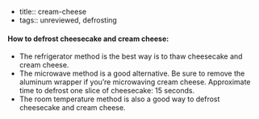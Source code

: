 - title:: cream-cheese
- tags:: unreviewed, defrosting

#### How to defrost cheesecake and cream cheese:  
- The refrigerator method is the best way is to thaw cheesecake and cream cheese.
- The microwave method is a good alternative. Be sure to remove the aluminum wrapper if you’re microwaving cream cheese.  Approximate time to defrost one slice of cheesecake:  15 seconds.
- The room temperature method is also a good way to defrost cheesecake and cream cheese.